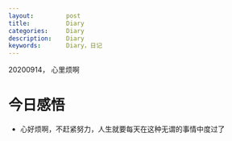 ```yaml
---
layout:     	post
title:      	Diary
categories: 	Diary
description:   	Diary
keywords: 		Diary，日记 
---
```


20200914， 心里烦啊

# 今日感悟

- 心好烦啊，不赶紧努力，人生就要每天在这种无谓的事情中度过了

  


